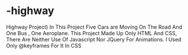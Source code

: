 # -highway
Highway Project) In This Project Five Cars are Moving On The Road And One Bus , One Aeroplane. This Project Made Up Only HTML And CSS, There Are Neither Use Of Javascript Nor JQuery For Animations. I Used Only @keyframes For It In CSS
